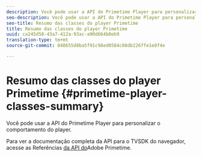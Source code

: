 ```yaml
---
description: Você pode usar a API do Primetime Player para personalizar o comportamento do player.
seo-description: Você pode usar a API do Primetime Player para personalizar o comportamento do player.
seo-title: Resumo das classes do player Primetime
title: Resumo das classes do player Primetime
uuid: ca245d58-43a7-412a-93ac-a90d664b0eb9
translation-type: tm+mt
source-git-commit: 040655d8ba5f91c98ed0584c08db226ffe1e0f4e

---
```



# Resumo das classes do player Primetime {#primetime-player-classes-summary}

Você pode usar a API do Primetime Player para personalizar o comportamento do player.

Para ver a documentação completa da API para o TVSDK do navegador, acesse as Referências [da API do](https://help.adobe.com/en_US/primetime/api/index.html#api-Adobe_Primetime_API_References)Adobe Primetime.
